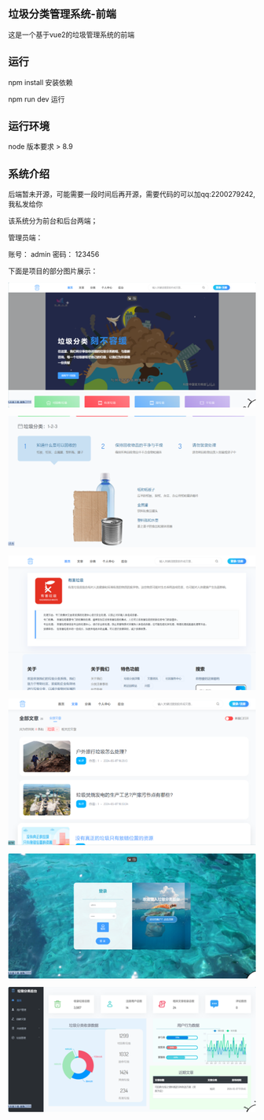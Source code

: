 ## 垃圾分类管理系统-前端

这是一个基于vue2的垃圾管理系统的前端



## 运行

npm install   安装依赖

npm run dev   运行

 

## 运行环境

node 版本要求 > 8.9



## 系统介绍
后端暂未开源，可能需要一段时间后再开源，需要代码的可以加qq:2200279242,我私发给你

该系统分为前台和后台两端；

管理员端：

账号： admin    密码： 123456

下面是项目的部分图片展示：

![](https://github.com/blueyuyu/garbageCollectionSystem-web/blob/main/README_PIC/index.png)



![](https://github.com/blueyuyu/garbageCollectionSystem-web/blob/main/README_PIC/index2.png)



![](https://github.com/blueyuyu/garbageCollectionSystem-web/blob/main/README_PIC/detail.png)



![](https://github.com/blueyuyu/garbageCollectionSystem-web/blob/main/README_PIC/article.png)



![](https://github.com/blueyuyu/garbageCollectionSystem-web/blob/main/README_PIC/admin.png)



![](https://github.com/blueyuyu/garbageCollectionSystem-web/blob/main/README_PIC/admin-index.png)